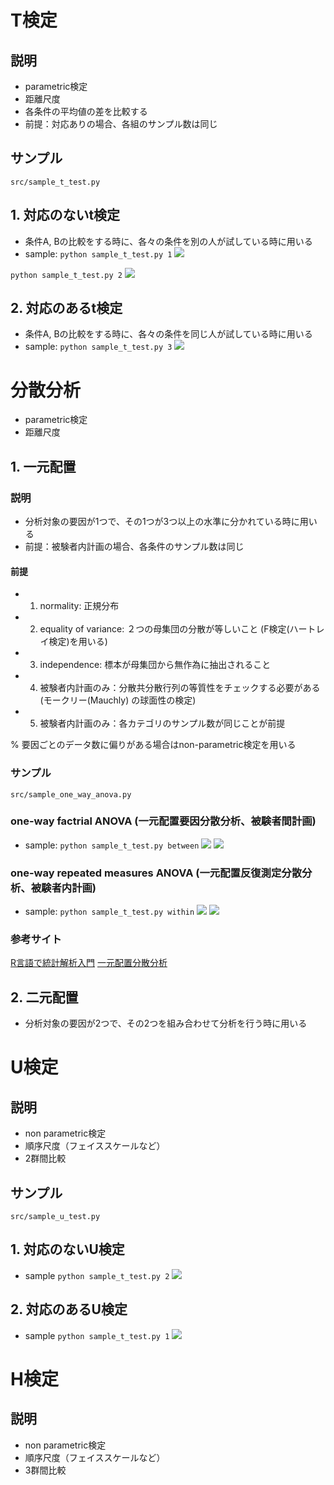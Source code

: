 # T検定

## 説明
- parametric検定
- 距離尺度
- 各条件の平均値の差を比較する
- 前提：対応ありの場合、各組のサンプル数は同じ

## サンプル
```src/sample_t_test.py```

## 1. 対応のないt検定

- 条件A, Bの比較をする時に、各々の条件を別の人が試している時に用いる
- sample:
```python sample_t_test.py 1```
![](sample_fig/sample1.png)

```python sample_t_test.py 2```
![](sample_fig/sample2.png)

## 2. 対応のあるt検定

- 条件A, Bの比較をする時に、各々の条件を同じ人が試している時に用いる
- sample:
```python sample_t_test.py 3```
![](sample_fig/sample3.png)

# 分散分析
- parametric検定
- 距離尺度

## 1. 一元配置

### 説明
- 分析対象の要因が1つで、その1つが3つ以上の水準に分かれている時に用いる
- 前提：被験者内計画の場合、各条件のサンプル数は同じ

#### 前提
- 1. normality: 正規分布
- 2. equality of variance: ２つの母集団の分散が等しいこと (F検定(ハートレイ検定)を用いる)
- 3. independence: 標本が母集団から無作為に抽出されること
- 4. 被験者内計画のみ：分散共分散行列の等質性をチェックする必要がある
(モークリー(Mauchly) の球面性の検定)
- 5. 被験者内計画のみ：各カテゴリのサンプル数が同じことが前提

% 要因ごとのデータ数に偏りがある場合はnon-parametric検定を用いる

### サンプル
```
src/sample_one_way_anova.py
```

### one-way factrial ANOVA (一元配置要因分散分析、被験者間計画)
- sample:
```python sample_t_test.py between```
![](sample_fig/sample4.png)
![](sample_fig/sample5.png)

### one-way repeated measures ANOVA (一元配置反復測定分散分析、被験者内計画)
- sample:
```python sample_t_test.py within```
![](sample_fig/sample6.png)
![](sample_fig/sample7.png)

### 参考サイト
[R言語で統計解析入門](http://monge.tec.fukuoka-u.ac.jp/r_analysis/test_anova03.html)
[一元配置分散分析](https://ultrabem.jimdo.com/statistics/mean/anova1/)

## 2. 二元配置

- 分析対象の要因が2つで、その2つを組み合わせて分析を行う時に用いる

# U検定

## 説明
- non parametric検定
- 順序尺度（フェイススケールなど）
- 2群間比較

## サンプル
```src/sample_u_test.py```

## 1. 対応のないU検定
- sample
```python sample_t_test.py 2```
![](sample_fig/sample9.png)

## 2. 対応のあるU検定
- sample
```python sample_t_test.py 1```
![](sample_fig/sample8.png)

# H検定

## 説明
- non parametric検定
- 順序尺度（フェイススケールなど）
- 3群間比較
